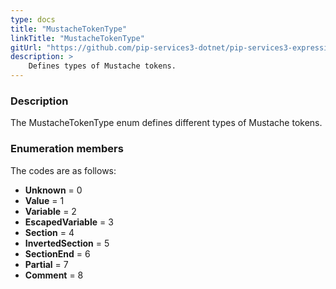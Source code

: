 ```yaml
---
type: docs
title: "MustacheTokenType"
linkTitle: "MustacheTokenType"
gitUrl: "https://github.com/pip-services3-dotnet/pip-services3-expressions-dotnet"
description: > 
    Defines types of Mustache tokens.
---
```


### Description

The MustacheTokenType enum defines different types of Mustache tokens.


### Enumeration members

The codes are as follows:

- **Unknown** = 0
- **Value** = 1
- **Variable** = 2
- **EscapedVariable** = 3
- **Section** = 4
- **InvertedSection** = 5
- **SectionEnd** = 6
- **Partial** = 7
- **Comment** = 8
